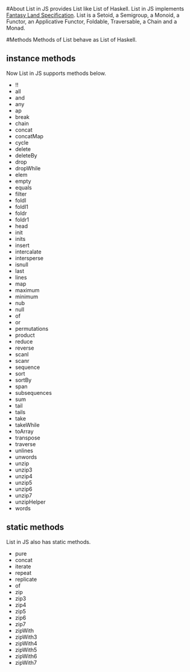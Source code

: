 #About
List in JS provides List like List of Haskell. List in JS implements [Fantasy Land Specification](https://github.com/fantasyland/fantasy-land). List is a Setoid, a Semigroup, a Monoid, a Functor, an Applicative Functor, Foldable, Traversable, a Chain and a Monad.

#Methods
Methods of List behave as List of Haskell.

## instance methods
Now List in JS supports methods below.

* !!
* all
* and
* any
* ap
* break
* chain
* concat
* concatMap
* cycle
* delete
* deleteBy
* drop
* dropWhile
* elem
* empty
* equals
* filter
* foldl
* foldl1
* foldr
* foldr1
* head
* init
* inits
* insert
* intercalate
* intersperse
* isnull
* last
* lines
* map
* maximum
* minimum
* nub
* null
* of
* or
* permutations
* product
* reduce
* reverse
* scanl
* scanr
* sequence
* sort
* sortBy
* span
* subsequences
* sum
* tail
* tails
* take
* takeWhile
* toArray
* transpose
* traverse
* unlines
* unwords
* unzip
* unzip3
* unzip4
* unzip5
* unzip6
* unzip7
* unzipHelper
* words

## static methods
List in JS also has static methods.

* pure
* concat
* iterate
* repeat
* replicate
* of
* zip
* zip3
* zip4
* zip5
* zip6
* zip7
* zipWith
* zipWith3
* zipWith4
* zipWith5
* zipWith6
* zipWith7
